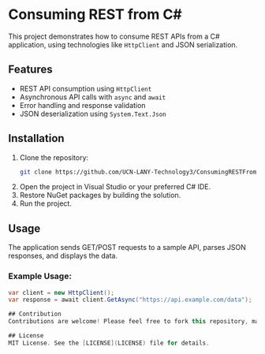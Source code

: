 # Consuming REST from C# 

This project demonstrates how to consume REST APIs from a C# application, using technologies like `HttpClient` and JSON serialization.

## Features
- REST API consumption using `HttpClient`
- Asynchronous API calls with `async` and `await`
- Error handling and response validation
- JSON deserialization using `System.Text.Json`

## Installation
1. Clone the repository:
   ```bash
   git clone https://github.com/UCN-LANY-Technology3/ConsumingRESTFromCSharp.git
   ```
2. Open the project in Visual Studio or your preferred C# IDE.
3. Restore NuGet packages by building the solution.
4. Run the project.

## Usage
The application sends GET/POST requests to a sample API, parses JSON responses, and displays the data.

### Example Usage:
```csharp
var client = new HttpClient();
var response = await client.GetAsync("https://api.example.com/data");

## Contribution
Contributions are welcome! Please feel free to fork this repository, make changes, and submit a pull request.

## License
MIT License. See the [LICENSE](LICENSE) file for details.
 
